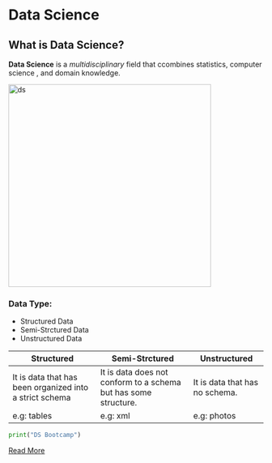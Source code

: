 
# Data Science
## What is Data Science?

**Data Science** is a *multidisciplinary* field that ccombines statistics, computer science , and domain knowledge. 




<img src="DS.png" alt="ds" style="width:400px; height= 400 px "/>

### Data Type: ###

- Structured Data
- Semi-Strctured Data
- Unstructured Data

| Structured | Semi-Strctured | Unstructured |
| ----------- | ----------- | ----------- |
| It is data that has been organized into a strict schema | It is data does not conform to a schema but has some structure. | It is data that has no schema. |
| e.g: tables | e.g: xml | e.g: photos |


```python
print("DS Bootcamp")
```

[Read More](https://en.wikipedia.org/wiki/Data_science)
